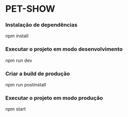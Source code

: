 # PET-SHOW

### Instalação de dependências
npm install

### Executar o projeto em modo desenvolvimento
npm run dev

### Criar a build de produção
npm run postinstall

### Executar o projeto em modo produção
npm start
